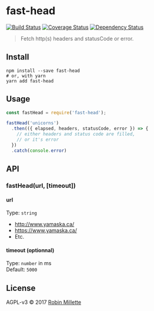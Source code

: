 # fast-head
[![Build Status](https://travis-ci.org/millette/fast-head.svg?branch=master)](https://travis-ci.org/millette/fast-head)
[![Coverage Status](https://coveralls.io/repos/github/millette/fast-head/badge.svg?branch=master)](https://coveralls.io/github/millette/fast-head?branch=master)
[![Dependency Status](https://gemnasium.com/badges/github.com/millette/fast-head.svg)](https://gemnasium.com/github.com/millette/fast-head)
> Fetch http(s) headers and statusCode or error.

## Install
```
npm install --save fast-head
# or, with yarn
yarn add fast-head
```

## Usage
```js
const fastHead = require('fast-head');

fastHead('unicorns')
  .then(({ elapsed, headers, statusCode, error }) => {
    // either headers and status code are filled,
    // or it's error
  })
  .catch(console.error)
```

## API
### fastHead(url, [timeout])
#### url
Type: `string`

* http://www.yamaska.ca/
* https://www.yamaska.ca/
* Etc.

#### timeout (optionnal)
Type: `number` in ms<br>
Default: `5000`

## License
AGPL-v3 © 2017 [Robin Millette](http://robin.millette.info)
